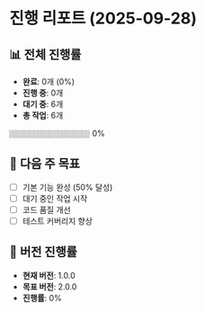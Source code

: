 # 진행 리포트 (2025-09-28)

## 📊 전체 진행률

- **완료**: 0개 (0%)
- **진행 중**: 0개
- **대기 중**: 6개
- **총 작업**: 6개

`░░░░░░░░░░░░░░░░░░░░` 0%

## 🎯 다음 주 목표

- [ ] 기본 기능 완성 (50% 달성)
- [ ] 대기 중인 작업 시작
- [ ] 코드 품질 개선
- [ ] 테스트 커버리지 향상

## 🚀 버전 진행률

- **현재 버전**: 1.0.0
- **목표 버전**: 2.0.0
- **진행률**: 0%

